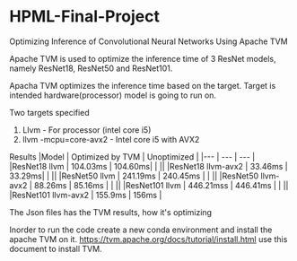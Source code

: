 # HPML-Final-Project
Optimizing Inference of Convolutional Neural Networks Using Apache TVM

Apache TVM is used to optimize the inference time of 3 ResNet models, namely ResNet18, ResNet50 and ResNet101.

Apacha TVM optimizes the inference time based on the target.
Target is intended hardware(processor) model is going to run on.

Two targets specified  
1) Llvm - For processor (intel core i5)
2) llvm -mcpu=core-avx2 -  Intel core i5 with AVX2

Results
|Model | Optimized by TVM | Unoptimized |
|--- | --- | --- |
|ResNet18 llvm | 104.03ms | 104.60ms|
| ||
|ResNet18 llvm-avx2 | 33.46ms | 33.29ms|
| ||
|ResNet50 llvm | 241.19ms | 240.45ms |
| ||
|ResNet50 llvm-avx2 | 88.26ms | 85.16ms |
| ||
|ResNet101 llvm | 446.21mss | 446.41ms |
| ||
|ResNet101 llvm-avx2 | 155.9ms | 156ms |


The Json files has the TVM results, how it's optimizing

Inorder to run the code create a new conda environment and install the apache TVM on it. 
https://tvm.apache.org/docs/tutorial/install.html use this document to install TVM.
